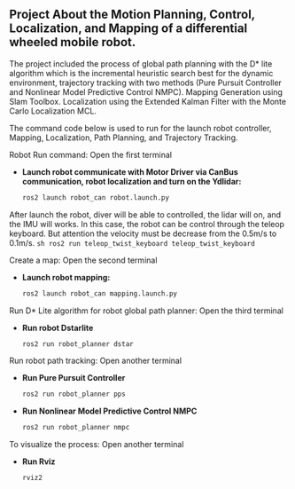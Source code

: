 ## Project About the Motion Planning, Control, Localization, and Mapping of a differential wheeled mobile robot.
The project included the process of global path planning with the D* lite algorithm which is the incremental heuristic search best for the dynamic environment, trajectory tracking with two methods (Pure Pursuit Controller and Nonlinear Model Predictive Control NMPC). Mapping Generation using Slam Toolbox. Localization using the Extended Kalman Filter with the Monte Carlo Localization MCL.

The command code below is used to run for the launch robot controller, Mapping, Localization, Path Planning, and Trajectory Tracking.

Robot Run command:
Open the first terminal
- **Launch robot communicate with Motor Driver via CanBus communication, robot localization and turn on the Ydlidar:**
    ```sh
    ros2 launch robot_can robot.launch.py
    ```
After launch the robot, diver will be able to controlled, the lidar will on, and the IMU will works. In this case, the robot can be control through the teleop keyboard. But attention the velocity must be decrease from the 0.5m/s to 0.1m/s.
    ```sh
    ros2 run teleop_twist_keyboard teleop_twist_keyboard
    ```

Create a map:
Open the second terminal 
- **Launch robot mapping:**
    ```sh
    ros2 launch robot_can mapping.launch.py
    ```
Run D* Lite algorithm for robot global path planner:
Open the third terminal
- **Run robot Dstarlite**
  ```sh
  ros2 run robot_planner dstar
  ```
Run robot path tracking:
Open another terminal
- **Run Pure Pursuit Controller**
    ```sh
    ros2 run robot_planner pps
    ```
- **Run Nonlinear Model Predictive Control NMPC**
  ```sh
  ros2 run robot_planner nmpc
  ```

To visualize the process:
Open another terminal
- **Run Rviz**
  ```sh
  rviz2
  ```

    
